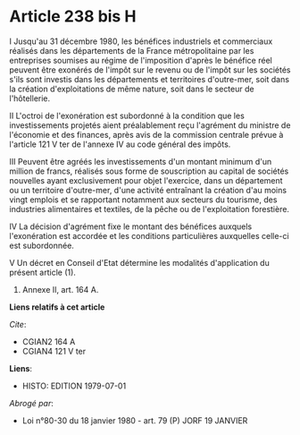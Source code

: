 # Article 238 bis H

I Jusqu'au 31 décembre 1980, les bénéfices industriels et commerciaux réalisés dans les départements de la France
métropolitaine par les entreprises soumises au régime de l'imposition d'après le bénéfice réel peuvent être exonérés de
l'impôt sur le revenu ou de l'impôt sur les sociétés s'ils sont investis dans les départements et territoires d'outre-mer,
soit dans la création d'exploitations de même nature, soit dans le secteur de l'hôtellerie.

II L'octroi de l'exonération est subordonné à la condition que les investissements projetés aient préalablement reçu
l'agrément du ministre de l'économie et des finances, après avis de la commission centrale prévue à l'article 121 V ter de
l'annexe IV au code général des impôts.

III Peuvent être agréés les investissements d'un montant minimum d'un million de francs, réalisés sous forme de souscription
au capital de sociétés nouvelles ayant exclusivement pour objet l'exercice, dans un département ou un territoire d'outre-mer,
d'une activité entraînant la création d'au moins vingt emplois et se rapportant notamment aux secteurs du tourisme, des
industries alimentaires et textiles, de la pêche ou de l'exploitation forestière.

IV La décision d'agrément fixe le montant des bénéfices auxquels l'exonération est accordée et les conditions particulières
auxquelles celle-ci est subordonnée.

V Un décret en Conseil d'Etat détermine les modalités d'application du présent article (1).

1) Annexe II, art. 164 A.

**Liens relatifs à cet article**

_Cite_:

  - CGIAN2 164 A
  - CGIAN4 121 V ter

**Liens**:

  - HISTO: EDITION 1979-07-01

_Abrogé par_:

  - Loi n°80-30 du 18 janvier 1980 - art. 79 (P) JORF 19 JANVIER
